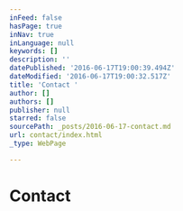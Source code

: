 ```yaml
---
inFeed: false
hasPage: true
inNav: true
inLanguage: null
keywords: []
description: ''
datePublished: '2016-06-17T19:00:39.494Z'
dateModified: '2016-06-17T19:00:32.517Z'
title: 'Contact '
author: []
authors: []
publisher: null
starred: false
sourcePath: _posts/2016-06-17-contact.md
url: contact/index.html
_type: WebPage

---
```

# Contact